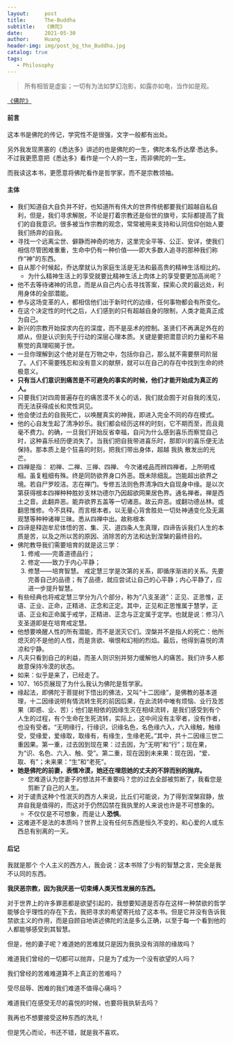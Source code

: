 ```yaml
---
layout:     post
title:      The-Buddha
subtitle:   《佛陀》
date:       2021-05-30
author:     Huang
header-img: img/post_bg_the_Buddha.jpg
catalog: true
tags:
   - Philosophy
---
```


> 所有相皆是虚妄；一切有为法如梦幻泡影，如露亦如电，当作如是观。

[《佛陀》](https://book.douban.com/subject/25849143/)

#### 前言

这本书是佛陀的传记，学究性不是很强，文字一般都有出处。

另外我发现黑塞的《悉达多》讲述的也是佛陀的一生，佛陀本名乔达摩·悉达多。不过我更愿意把《悉达多》看作是一个人的一生，而非佛陀的一生。

而我读这本书，更愿意将佛陀看作是哲学家，而不是宗教领袖。

#### 主体

* 我们知道自大自负并不好，也知道所有伟大的世界传统都要我们超越自私自利，但是，我们寻求解脱，不论是打着宗教还是俗世的旗号，实际都提高了我们的自我意识。很多被当作宗教的观念，常常被用来支持和认同信仰创始人要我们扬弃的自我。
* 寻找一个远离尘世、僻静而神奇的地方，这里完全平等、公正、安详，使我们相信尽管困难重重，生命中仍有一种价值——即大多数人追寻的那种我们称作“神”的东西。
* 自从那个时候起，乔达摩就认为家庭生活是无法和最高贵的精神生活相比的。
  * 为什么精神生活上的享受就要比精神生活上肉体上的享受要更加高尚呢？
* 他不去等待诸神的讯息，而是从自己内心去寻找答案，探索心灵的最远处，利用身体的全部潜能。
* 参与这场变革的人，都相信他们出于新时代的边缘，任何事物都会有所变化。
* 在这个决定性的时代之后，人们感到的只有超越自身的限制，人类才能真正成为自己。
* 新兴的宗教开始探求内在的深度，而不是巫术的控制。圣贤们不再满足外在的顺从，但是认识到先于行动的深层心理本质。关键是要把潜意识的力量和不易察觉的真理昭揭于世。
* 一旦你理解到这个绝对是在万物之中，包括你自己，那么就不需要祭司阶层了。人们不需要残忍和没有意义的献祭，就可以在自己的存在中找到生命的终极意义。
* **只有当人们意识到痛苦是不可避免的事实的时候，他们才能开始成为真正的人。**
* 只要我们对四周普遍存在的痛苦漠不关心的话，我们就会囿于对自我的浅见，而无法获得成长和灵性洞见。
* 他会使过去的自我死亡，以唤醒真实的神我，即进入完全不同的存在模式。
* 他的心自发生起了清净妙乐。我们都会经历这样的时刻，它不期而至，而且竟毫不费力。的确，一旦我们开始反省幸福，自问为什么感到喜乐而察觉自己时，这种喜乐经历便消失了。当我们把自我带进喜乐时，那即兴的喜乐便无法保持。那本质上是个狂喜的时刻，把我们带出身体，超越 我执 散发出的光芒。
* 四禅是指： 初禅、二禅、三禅、四禅、 今次诸戒品而辨四禅者。上所明戒相。虽复粗细有殊。终是同防欲界身口外恶。既未除细乱。岂能超出欲界之境。若自尸罗皎洁。志在禅门。专修五法则色界清净四大自现身中缘。是以次第获得根本四禅种种胜妙支林功德尔乃因超欲网果居色界。通名禅者。禅是西土之音。此翻弃恶。能弃欲界五盖等一切诸恶。故云弃恶。或翻功德丛林。或翻思惟修。今不具释。而言根本者。以无量心背舍胜处一切处神通变化及无漏观慧等种种诸禅三昧。悉从四禅中出。故称根本
* 四谛是释迦牟尼体悟的苦、集、灭、道四条人生真理，四谛告诉我们人生的本质是苦，以及之所以苦的原因、消除苦的方法和达到涅槃的最终目的。
* 佛陀教导我们需要培育的就是这三学：
  1. 修戒——完善道德品行；
  2. 修定——致力于内心平静；
  3. 修慧——培育智慧。
  戒定慧三学是次第的关系，即循序渐进的关系。先要完善自己的品德；有了品德，就应尝试让自己的心平静；内心平静了，应进一步提升智慧。
* 有些经典也将戒定慧三学分为八个部分，称为“八支圣道”：正见、正思惟，正语、正业、正命，正精进、正念和正定。其中，正见和正思惟属于慧学，正语、正业和正命属于戒学，正精进、正念与正定属于定学。也就是说：修习八支圣道即是在培育戒定慧。
* 他想要唤醒人性的所有潜能，而不是泯灭它们。涅槃并不是指人的死亡：他所熄灭的不是他的人性，而是贪欲、嗔恨和幻相的烈焰。最后，他得到喜悦的清凉和宁静。
* 凡夫只看到自己的利益，而圣人则识别并努力缓解他人的痛苦。我们许多人都故意保持冷漠的状态。
* 如来：似乎是来了，已经走了。
* 107、165页展现了为什么我认为佛陀是哲学家。
* 缘起法，即佛陀于菩提树下悟出的佛法，又叫“十二因缘”，是佛教的基本道理，十二因缘说明有情流转生死的前因后果，在此流转中唯有烦恼、业行及苦果（即惑、业、苦）；他们是相依的因缘生灭在相续流转，是我们感受到有个人生的过程，有个生命在生死流转，实际上，这中间没有主宰者，没有作者，也没有受者。“无明缘行，行缘识，识缘名色，名色缘六入，六入缘触，触缘受，受缘爱，爱缘取，取缘有，有缘生，生缘老死。”其中，共十二因缘三世二重因果。第一重，过去因到现在果：过去因，为“无明”和“行”；现在果，为“识、名色、六入、触、受”。第二重，现在因到未来果：现在因，“爱、取、有”；未来果：“生”和“老死”。
* **她是佛陀的前妻，表情冷漠，她还在埋怨她的丈夫的不辞而别的抛弃。**
  * 您难道认为您妻子的想法并不重要吗？您的过去全部被剪断了，我看您是剪断了自己的人生。
* 对于谴责这种个性泯灭的西方人来说，比丘们可能说，为了得到涅槃寂静，放弃自我是值得的，而这对于仍然囚禁在我执里的人来说也许是不可想象的。
  * 不仅仅是不可想象，而是让人**恐惧**。
* 这难道不是法的本质吗？世界上没有任何东西是恒久不变的，和心爱的人或东西总有别离的一天。

#### 后记

我就是那个 个人主义的西方人，我会说：这本书除了少有的智慧之言，完全是我不认同的东西。

**我厌恶宗教，因为我厌恶一切束缚人类天性发展的东西。**

对于世界上的许多罪恶都是欲望引起的，我想要知道是否存在这样一种禁欲的哲学能够合乎理性的存在下去，我把寻求的希望寄托给了这本书。但是它并没有告诉我禁欲主义的作用，而是自顾自地讲述佛陀的法是多么正确，以至于每一个看到他的人都能够感受到其智慧。

但是，他的妻子呢？难道她的苦难就只是因为我执没有消除的缘故吗？

难道我们曾经的一切都可以抛弃，只是为了成为一个没有欲望的人吗？

我们曾经的苦难难道算不上真正的苦难吗？

受尽屈辱、困难的我们难道不值得心痛吗？

难道我们在感受无尽的喜悦的时候，也要将我执斩去吗？

我再也不想要接受这种东西的洗礼！

但是凭心而论，书还不错，就是我不喜欢。

